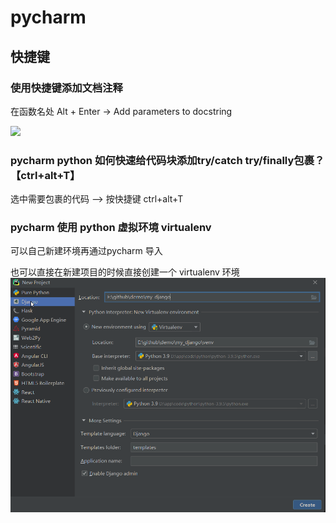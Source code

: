 # pycharm



## 快捷键
### 使用快捷键添加文档注释
在函数名处 Alt + Enter → Add parameters to docstring

![](https://img-blog.csdnimg.cn/65d83f67471e4cf1bcdacf91cf43fcd7.gif)


### pycharm python 如何快速给代码块添加try/catch try/finally包裹？【ctrl+alt+T】
选中需要包裹的代码 --> 按快捷键 ctrl+alt+T

### pycharm 使用 python 虚拟环境 virtualenv

可以自己新建环境再通过pycharm 导入

也可以直接在新建项目的时候直接创建一个 virtualenv 环境
![](https://raw.githubusercontent.com/HongXiaoHong/images/main/picture/pycharm64_lWQONjvRil.png)